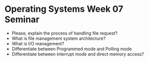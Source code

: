 # Operating Systems Week 07 Seminar

- Please, explain the process of handling file request?
- What is file management system architecture?
- What is I/O management?
- Differentiate between Programmed mode and Polling mode
- Differentiate between interrupt mode and direct memory access?